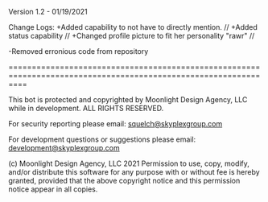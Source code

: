 Version 1.2 - 01/19/2021

Change Logs:
+Added capability to not have to directly mention. //
+Added status capability //
+Changed profile picture to fit her personality "rawr" //

-Removed erronious code from repository

================================================================================================================

This bot is protected and copyrighted by Moonlight Design Agency, LLC while in development. ALL RIGHTS RESERVED.

For security reporting please email: squelch@skyplexgroup.com

For development questions or suggestions please email: development@skyplexgroup.com

(c) Moonlight Design Agency, LLC 2021
Permission to use, copy, modify, and/or distribute this software for any purpose with or without fee is
hereby granted, provided that the above copyright notice and this permission notice appear in all copies.
